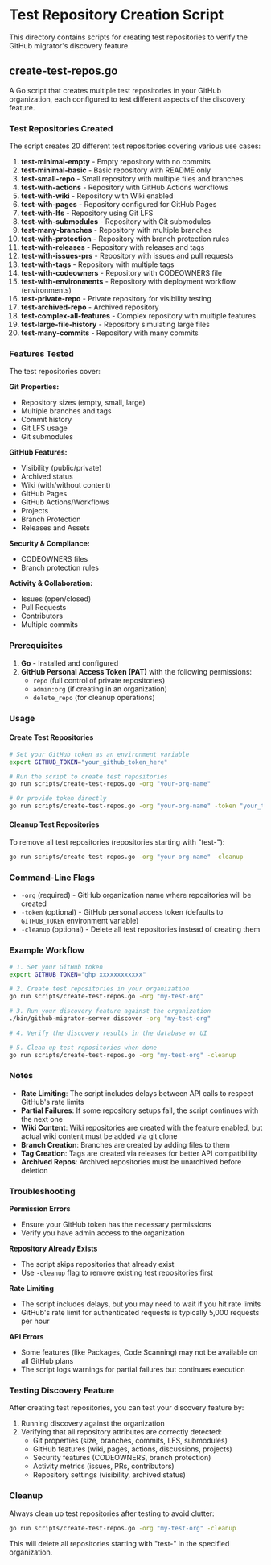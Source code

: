 # Test Repository Creation Script

This directory contains scripts for creating test repositories to verify the GitHub migrator's discovery feature.

## create-test-repos.go

A Go script that creates multiple test repositories in your GitHub organization, each configured to test different aspects of the discovery feature.

### Test Repositories Created

The script creates 20 different test repositories covering various use cases:

1. **test-minimal-empty** - Empty repository with no commits
2. **test-minimal-basic** - Basic repository with README only
3. **test-small-repo** - Small repository with multiple files and branches
4. **test-with-actions** - Repository with GitHub Actions workflows
5. **test-with-wiki** - Repository with Wiki enabled
6. **test-with-pages** - Repository configured for GitHub Pages
7. **test-with-lfs** - Repository using Git LFS
8. **test-with-submodules** - Repository with Git submodules
9. **test-many-branches** - Repository with multiple branches
10. **test-with-protection** - Repository with branch protection rules
11. **test-with-releases** - Repository with releases and tags
12. **test-with-issues-prs** - Repository with issues and pull requests
13. **test-with-tags** - Repository with multiple tags
14. **test-with-codeowners** - Repository with CODEOWNERS file
15. **test-with-environments** - Repository with deployment workflow (environments)
16. **test-private-repo** - Private repository for visibility testing
17. **test-archived-repo** - Archived repository
18. **test-complex-all-features** - Complex repository with multiple features
19. **test-large-file-history** - Repository simulating large files
20. **test-many-commits** - Repository with many commits

### Features Tested

The test repositories cover:

**Git Properties:**
- Repository sizes (empty, small, large)
- Multiple branches and tags
- Commit history
- Git LFS usage
- Git submodules

**GitHub Features:**
- Visibility (public/private)
- Archived status
- Wiki (with/without content)
- GitHub Pages
- GitHub Actions/Workflows
- Projects
- Branch Protection
- Releases and Assets

**Security & Compliance:**
- CODEOWNERS files
- Branch protection rules

**Activity & Collaboration:**
- Issues (open/closed)
- Pull Requests
- Contributors
- Multiple commits

### Prerequisites

1. **Go** - Installed and configured
2. **GitHub Personal Access Token (PAT)** with the following permissions:
   - `repo` (full control of private repositories)
   - `admin:org` (if creating in an organization)
   - `delete_repo` (for cleanup operations)

### Usage

#### Create Test Repositories

```bash
# Set your GitHub token as an environment variable
export GITHUB_TOKEN="your_github_token_here"

# Run the script to create test repositories
go run scripts/create-test-repos.go -org "your-org-name"

# Or provide token directly
go run scripts/create-test-repos.go -org "your-org-name" -token "your_token"
```

#### Cleanup Test Repositories

To remove all test repositories (repositories starting with "test-"):

```bash
go run scripts/create-test-repos.go -org "your-org-name" -cleanup
```

### Command-Line Flags

- `-org` (required) - GitHub organization name where repositories will be created
- `-token` (optional) - GitHub personal access token (defaults to `GITHUB_TOKEN` environment variable)
- `-cleanup` (optional) - Delete all test repositories instead of creating them

### Example Workflow

```bash
# 1. Set your GitHub token
export GITHUB_TOKEN="ghp_xxxxxxxxxxxx"

# 2. Create test repositories in your organization
go run scripts/create-test-repos.go -org "my-test-org"

# 3. Run your discovery feature against the organization
./bin/github-migrator-server discover -org "my-test-org"

# 4. Verify the discovery results in the database or UI

# 5. Clean up test repositories when done
go run scripts/create-test-repos.go -org "my-test-org" -cleanup
```

### Notes

- **Rate Limiting**: The script includes delays between API calls to respect GitHub's rate limits
- **Partial Failures**: If some repository setups fail, the script continues with the next one
- **Wiki Content**: Wiki repositories are created with the feature enabled, but actual wiki content must be added via git clone
- **Branch Creation**: Branches are created by adding files to them
- **Tag Creation**: Tags are created via releases for better API compatibility
- **Archived Repos**: Archived repositories must be unarchived before deletion

### Troubleshooting

**Permission Errors**
- Ensure your GitHub token has the necessary permissions
- Verify you have admin access to the organization

**Repository Already Exists**
- The script skips repositories that already exist
- Use `-cleanup` flag to remove existing test repositories first

**Rate Limiting**
- The script includes delays, but you may need to wait if you hit rate limits
- GitHub's rate limit for authenticated requests is typically 5,000 requests per hour

**API Errors**
- Some features (like Packages, Code Scanning) may not be available on all GitHub plans
- The script logs warnings for partial failures but continues execution

### Testing Discovery Feature

After creating test repositories, you can test your discovery feature by:

1. Running discovery against the organization
2. Verifying that all repository attributes are correctly detected:
   - Git properties (size, branches, commits, LFS, submodules)
   - GitHub features (wiki, pages, actions, discussions, projects)
   - Security features (CODEOWNERS, branch protection)
   - Activity metrics (issues, PRs, contributors)
   - Repository settings (visibility, archived status)

### Cleanup

Always clean up test repositories after testing to avoid clutter:

```bash
go run scripts/create-test-repos.go -org "my-test-org" -cleanup
```

This will delete all repositories starting with "test-" in the specified organization.

